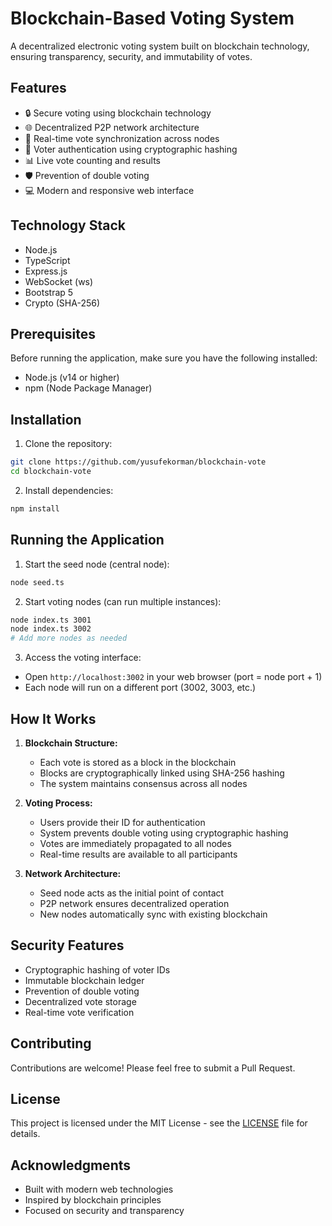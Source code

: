 # Blockchain-Based Voting System

A decentralized electronic voting system built on blockchain technology, ensuring transparency, security, and immutability of votes.

## Features

- 🔒 Secure voting using blockchain technology
- 🌐 Decentralized P2P network architecture
- 🔗 Real-time vote synchronization across nodes
- 👤 Voter authentication using cryptographic hashing
- 📊 Live vote counting and results
- 🛡️ Prevention of double voting
- 💻 Modern and responsive web interface

## Technology Stack

- Node.js
- TypeScript
- Express.js
- WebSocket (ws)
- Bootstrap 5
- Crypto (SHA-256)

## Prerequisites

Before running the application, make sure you have the following installed:
- Node.js (v14 or higher)
- npm (Node Package Manager)

## Installation

1. Clone the repository:
```bash
git clone https://github.com/yusufekorman/blockchain-vote
cd blockchain-vote
```

2. Install dependencies:
```bash
npm install
```

## Running the Application

1. Start the seed node (central node):
```bash
node seed.ts
```

2. Start voting nodes (can run multiple instances):
```bash
node index.ts 3001
node index.ts 3002
# Add more nodes as needed
```

3. Access the voting interface:
- Open `http://localhost:3002` in your web browser (port = node port + 1)
- Each node will run on a different port (3002, 3003, etc.)

## How It Works

1. **Blockchain Structure:**
   - Each vote is stored as a block in the blockchain
   - Blocks are cryptographically linked using SHA-256 hashing
   - The system maintains consensus across all nodes

2. **Voting Process:**
   - Users provide their ID for authentication
   - System prevents double voting using cryptographic hashing
   - Votes are immediately propagated to all nodes
   - Real-time results are available to all participants

3. **Network Architecture:**
   - Seed node acts as the initial point of contact
   - P2P network ensures decentralized operation
   - New nodes automatically sync with existing blockchain

## Security Features

- Cryptographic hashing of voter IDs
- Immutable blockchain ledger
- Prevention of double voting
- Decentralized vote storage
- Real-time vote verification

## Contributing

Contributions are welcome! Please feel free to submit a Pull Request.

## License

This project is licensed under the MIT License - see the [LICENSE](LICENSE) file for details.

## Acknowledgments

- Built with modern web technologies
- Inspired by blockchain principles
- Focused on security and transparency